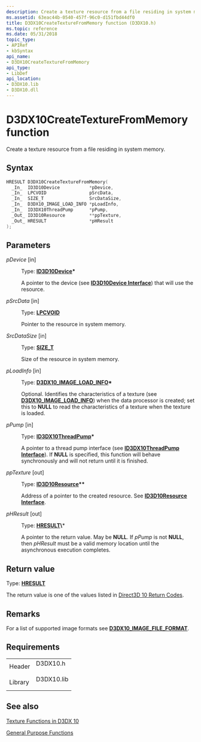 ```yaml
---
description: Create a texture resource from a file residing in system memory.
ms.assetid: 63eac44b-0540-457f-96c0-d151fbd44df0
title: D3DX10CreateTextureFromMemory function (D3DX10.h)
ms.topic: reference
ms.date: 05/31/2018
topic_type: 
- APIRef
- kbSyntax
api_name: 
- D3DX10CreateTextureFromMemory
api_type: 
- LibDef
api_location: 
- D3DX10.lib
- D3DX10.dll
---
```


# D3DX10CreateTextureFromMemory function

Create a texture resource from a file residing in system memory.

## Syntax


```C++
HRESULT D3DX10CreateTextureFromMemory(
  _In_  ID3D10Device           *pDevice,
  _In_  LPCVOID                pSrcData,
  _In_  SIZE_T                 SrcDataSize,
  _In_  D3DX10_IMAGE_LOAD_INFO *pLoadInfo,
  _In_  ID3DX10ThreadPump      *pPump,
  _Out_ ID3D10Resource         **ppTexture,
  _Out_ HRESULT                *pHResult
);
```



## Parameters

<dl> <dt>

*pDevice* \[in\]
</dt> <dd>

Type: **[**ID3D10Device**](/windows/desktop/api/D3D10/nn-d3d10-id3d10device)\***

A pointer to the device (see [**ID3D10Device Interface**](/windows/desktop/api/D3D10/nn-d3d10-id3d10device)) that will use the resource.

</dd> <dt>

*pSrcData* \[in\]
</dt> <dd>

Type: **[**LPCVOID**](../winprog/windows-data-types.md)**

Pointer to the resource in system memory.

</dd> <dt>

*SrcDataSize* \[in\]
</dt> <dd>

Type: **[**SIZE\_T**](../winprog/windows-data-types.md)**

Size of the resource in system memory.

</dd> <dt>

*pLoadInfo* \[in\]
</dt> <dd>

Type: **[**D3DX10\_IMAGE\_LOAD\_INFO**](d3dx10-image-load-info.md)\***

Optional. Identifies the characteristics of a texture (see [**D3DX10\_IMAGE\_LOAD\_INFO**](d3dx10-image-load-info.md)) when the data processor is created; set this to **NULL** to read the characteristics of a texture when the texture is loaded.

</dd> <dt>

*pPump* \[in\]
</dt> <dd>

Type: **[**ID3DX10ThreadPump**](id3dx10threadpump.md)\***

A pointer to a thread pump interface (see [**ID3DX10ThreadPump Interface**](id3dx10threadpump.md)). If **NULL** is specified, this function will behave synchronously and will not return until it is finished.

</dd> <dt>

*ppTexture* \[out\]
</dt> <dd>

Type: **[**ID3D10Resource**](/windows/desktop/api/D3D10/nn-d3d10-id3d10resource)\*\***

Address of a pointer to the created resource. See [**ID3D10Resource Interface**](/windows/desktop/api/D3D10/nn-d3d10-id3d10resource).

</dd> <dt>

*pHResult* \[out\]
</dt> <dd>

Type: **[**HRESULT**](https://msdn.microsoft.com/library/Bb401631(v=MSDN.10).aspx)\***

A pointer to the return value. May be **NULL**. If *pPump* is not **NULL**, then *pHResult* must be a valid memory location until the asynchronous execution completes.

</dd> </dl>

## Return value

Type: **[**HRESULT**](https://msdn.microsoft.com/library/Bb401631(v=MSDN.10).aspx)**

The return value is one of the values listed in [Direct3D 10 Return Codes](d3d10-graphics-reference-returnvalues.md).

## Remarks

For a list of supported image formats see [**D3DX10\_IMAGE\_FILE\_FORMAT**](d3dx10-image-file-format.md).

## Requirements



|                    |                                                                                       |
|--------------------|---------------------------------------------------------------------------------------|
| Header<br/>  | <dl> <dt>D3DX10.h</dt> </dl>   |
| Library<br/> | <dl> <dt>D3DX10.lib</dt> </dl> |



## See also

<dl> <dt>

[Texture Functions in D3DX 10](d3d10-graphics-reference-d3dx10-functions-texturing.md)
</dt> <dt>

[General Purpose Functions](d3d10-graphics-reference-d3dx10-functions-general-purpose.md)
</dt> </dl>

 

 
